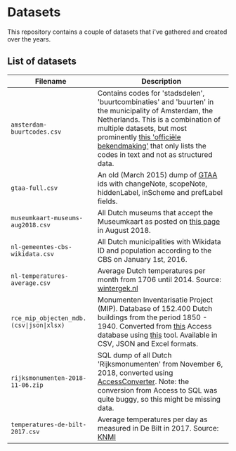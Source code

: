 # Datasets
This repository contains a couple of datasets that i've gathered and created over the years.

## List of datasets
| Filename | Description |
|----------|-------------|
| `amsterdam-buurtcodes.csv` | Contains codes for 'stadsdelen', 'buurtcombinaties' and 'buurten' in the municipality of Amsterdam, the Netherlands. This is a combination of multiple datasets, but most prominently [this 'officiële bekendmaking'](https://zoek.officielebekendmakingen.nl/gmb-2015-56979.html) that only lists the codes in text and not as structured data. |
| `gtaa-full.csv` | An old (March 2015) dump of [GTAA](http://gtaa.beeldengeluid.nl/) ids with changeNote, scopeNote, hiddenLabel, inScheme and prefLabel fields. |
| `museumkaart-museums-aug2018.csv` | All Dutch museums that accept the Museumkaart as posted on [this page](https://www.museumkaart.nl/museumkaartgeldig) in August 2018. |
| `nl-gemeentes-cbs-wikidata.csv` | All Dutch municipalities with Wikidata ID and population according to the CBS on January 1st, 2016. |
| `nl-temperatures-average.csv` | Average Dutch temperatures per month from 1706 until 2014. Source: [wintergek.nl](https://www.wintergek.nl/data/lijst-gemiddelde-temperatuur-nederland) |
| `rce_mip_objecten_mdb.(csv\|json\|xlsx)` | Monumenten Inventarisatie Project (MIP). Database of 152.400 Dutch buildings from the period 1850 - 1940. Converted from [this](https://cultureelerfgoed.nl/node/1423) Access database using [this](https://lytrax.io/blog/tools/access-converter) tool. Available in CSV, JSON and Excel formats. |
| `rijksmonumenten-2018-11-06.zip` | SQL dump of all Dutch 'Rijksmonumenten' from November 6, 2018, converted using [AccessConverter](https://github.com/clytras/AccessConverter). Note: the conversion from Access to SQL was quite buggy, so this might be missing data. |
| `temperatures-de-bilt-2017.csv` | Average temperatures per day as measured in De Bilt in 2017. Source: [KNMI](http://projects.knmi.nl/klimatologie/daggegevens/selectie.cgi) |
